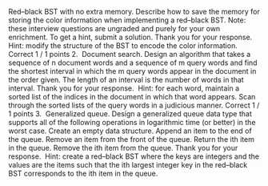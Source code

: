 Red–black BST with no extra memory. Describe how to save the memory for storing the color information when implementing a red–black BST.
Note: these interview questions are ungraded and purely for your own enrichment. To get a hint, submit a solution.
Thank you for your response. 
Hint: modify the structure of the BST to encode the color information.
Correct
1 / 1 points
2. 
Document search. Design an algorithm that takes a sequence of n document words and a sequence of m query words and find the shortest interval in which the m query words appear in the document in the order given. The length of an interval is the number of words in that interval.
Thank you for your response. 
Hint: for each word, maintain a sorted list of the indices in the document in which that word appears. Scan through the sorted lists of the query words in a judicious manner.
Correct
1 / 1 points
3. 
Generalized queue. Design a generalized queue data type that supports all of the following operations in logarithmic time (or better) in the worst case.
Create an empty data structure.
Append an item to the end of the queue.
Remove an item from the front of the queue.
Return the ith item in the queue.
Remove the ith item from the queue.
Thank you for your response. 
Hint: create a red–black BST where the keys are integers and the values are the items such that the ith largest integer key in the red–black BST corresponds to the ith item in the queue.


